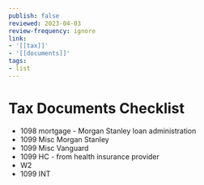 ```yaml
---
publish: false
reviewed: 2023-04-03
review-frequency: ignore
link:
- '[[tax]]'
- '[[documents]]'
tags:
- list
---
```


# Tax Documents Checklist

- 1098 mortgage - Morgan Stanley loan administration
- 1099 Misc Morgan Stanley
- 1099 Misc Vanguard
- 1099 HC - from health insurance provider
- W2
- 1099 INT